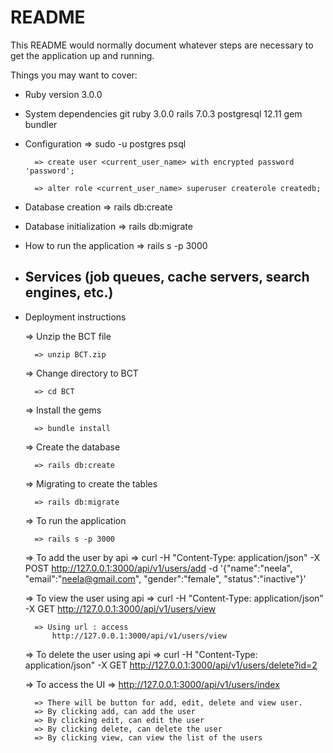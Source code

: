 # README

This README would normally document whatever steps are necessary to get the
application up and running.

Things you may want to cover:

* Ruby version
	3.0.0

* System dependencies
	git
        ruby 3.0.0
        rails 7.0.3
        postgresql 12.11
        gem
        bundler

* Configuration
	=> sudo -u postgres psql

        => create user <current_user_name> with encrypted password 'password';

        => alter role <current_user_name> superuser createrole createdb;

* Database creation
	=> rails db:create

* Database initialization
	=> rails db:migrate

* How to run the application
	=> rails s -p 3000
	
* Services (job queues, cache servers, search engines, etc.)
	-

* Deployment instructions

	=> Unzip the BCT file

		=> unzip BCT.zip

	=> Change directory to BCT

		=> cd BCT

	=> Install the gems  
	
		=> bundle install

	=> Create the database
		
		=> rails db:create

	=> Migrating to create the tables
	
		=> rails db:migrate
	
	=> To run the application

		=> rails s -p 3000	

	=> To add the user by api
		=>  curl -H "Content-Type: application/json" -X POST http://127.0.0.1:3000/api/v1/users/add -d '{"name":"neela", "email":"neela@gmail.com", "gender":"female", "status":"inactive"}'

	=> To view the user using api
		=> curl -H "Content-Type: application/json" -X GET http://127.0.0.1:3000/api/v1/users/view

		=> Using url : access 
			http://127.0.0.1:3000/api/v1/users/view

	=> To delete the user using api
		=> curl -H "Content-Type: application/json" -X GET http://127.0.0.1:3000/api/v1/users/delete?id=2

		 		
	=> To access the UI 
		=> http://127.0.0.1:3000/api/v1/users/index

		=> There will be button for add, edit, delete and view user.
		=> By clicking add, can add the user
		=> By clicking edit, can edit the user
		=> By clicking delete, can delete the user
		=> By clicking view, can view the list of the users

	 
